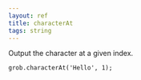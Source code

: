 ```yaml
---
layout: ref
title: characterAt
tags: string
---
```

Output the character at a given index.

    grob.characterAt('Hello', 1);
